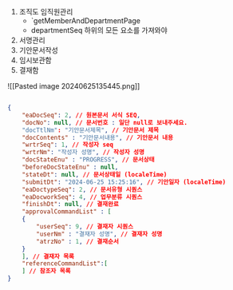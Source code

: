 
1. 조직도 임직원관리
	- `getMemberAndDepartmentPage
	- departmentSeq 하위의 모든 요소를 가져와야 
1. 서명관리
2. 기안문서작성
3. 임시보관함
4. 결재함


![[Pasted image 20240625135445.png]]


```json

{
	"eaDocSeq": 2, // 원본문서 서식 SEQ,
	"docNo": null, // 문서번호 : 일단 null로 보내주세요.
	"docTtlNm": "기안문서제목", // 기안문서 제목
	"docContents" : "기안문서내용", // 기안문서 내용
	"wrtrSeq": 1, // 작성자 seq
	"wrtrNm": "작성자 성명", // 작성자 성명
	"docStateEnu" : "PROGRESS", // 문서상태
	"beforeDocStateEnu" : null,
	"stateDt": null, // 문서상태일 (localeTime)
	"submitDt": "2024-06-25 15:25:16", // 기안일자 (localeTime)
	"eaDoctypeSeq": 2, // 문서유형 시퀀스
	"eaDocworkSeq": 4, // 업무분류 시퀀스
	"finishDt": null, // 결재완료
	"approvalCommandList" : [
	{
		"userSeq": 9, // 결재자 시퀀스
		"userNm" : "결재자 성명", // 결재자 성명
		"atrzNo" : 1, // 결재순서
	}
	], // 결재자 목록
	"referenceCommandList":[
	] // 참조자 목록
}
```